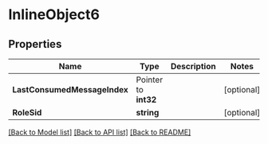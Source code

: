 # InlineObject6

## Properties

Name | Type | Description | Notes
------------ | ------------- | ------------- | -------------
**LastConsumedMessageIndex** | Pointer to **int32** |  | [optional] 
**RoleSid** | **string** |  | [optional] 

[[Back to Model list]](../README.md#documentation-for-models) [[Back to API list]](../README.md#documentation-for-api-endpoints) [[Back to README]](../README.md)


